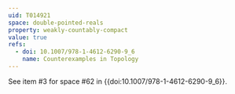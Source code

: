 ```yaml
---
uid: T014921
space: double-pointed-reals
property: weakly-countably-compact
value: true
refs:
  - doi: 10.1007/978-1-4612-6290-9_6
    name: Counterexamples in Topology
---
```

See item #3 for space #62 in {{doi:10.1007/978-1-4612-6290-9_6}}.
